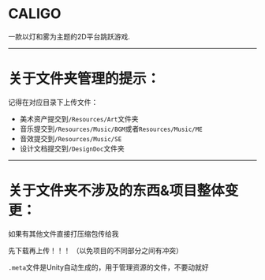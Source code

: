 # CALIGO
一款以灯和雾为主题的2D平台跳跃游戏.

---
# 关于文件夹管理的提示：

记得在对应目录下上传文件：

* 美术资产提交到`/Resources/Art`文件夹
* 音乐提交到`/Resources/Music/BGM`或者`Resources/Music/ME`
* 音效提交到`/Resources/Music/SE`
* 设计文档提交到`/DesignDoc`文件夹

---
# 关于文件夹不涉及的东西&项目整体变更：
如果有其他文件直接打压缩包传给我

先下载再上传！！！
（以免项目的不同部分之间有冲突）

`.meta`文件是Unity自动生成的，用于管理资源的文件，不要动就好
